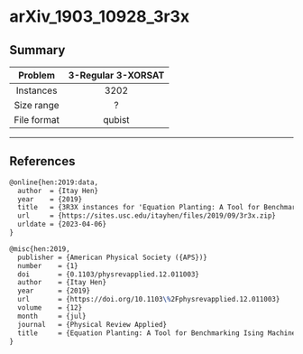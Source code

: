 # arXiv_1903_10928_3r3x

## Summary

| Problem     | 3-Regular 3-XORSAT |
|:-----------:|:------------------:|
| Instances   | 3202               |
| Size range  | ?                  |
| File format | qubist             |

* * *

## References

```tex
@online{hen:2019:data,
  author  = {Itay Hen}
  year    = {2019}
  title   = {3R3X instances for 'Equation Planting: A Tool for Benchmarking Ising Machines'}
  url     = {https://sites.usc.edu/itayhen/files/2019/09/3r3x.zip}
  urldate = {2023-04-06}
}
```

```tex
@misc{hen:2019,
  publisher = {American Physical Society ({APS})}
  number    = {1}
  doi       = {0.1103/physrevapplied.12.011003}
  author    = {Itay Hen}
  year      = {2019}
  url       = {https://doi.org/10.1103\%2Fphysrevapplied.12.011003}
  volume    = {12}
  month     = {jul}
  journal   = {Physical Review Applied}
  title     = {Equation Planting: A Tool for Benchmarking Ising Machines}
}
```
